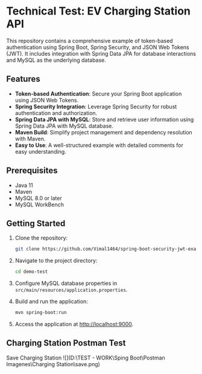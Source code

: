  # Technical Test: EV Charging Station API

This repository contains a comprehensive example of token-based authentication using Spring Boot, Spring Security, and JSON Web Tokens (JWT). It includes integration with Spring Data JPA for database interactions and MySQL as the underlying database.

## Features

- **Token-based Authentication**: Secure your Spring Boot application using JSON Web Tokens.
- **Spring Security Integration**: Leverage Spring Security for robust authentication and authorization.
- **Spring Data JPA with MySQL**: Store and retrieve user information using Spring Data JPA with MySQL database.
- **Maven Build**: Simplify project management and dependency resolution with Maven.
- **Easy to Use**: A well-structured example with detailed comments for easy understanding.

## Prerequisites

- Java 11
- Maven
- MySQL 8.0 or later
- MySQL WorkBench

## Getting Started

1. Clone the repository:

   ```bash
   git clone https://github.com/Vimal1464/spring-boot-security-jwt-example.git
   ```

2. Navigate to the project directory:

   ```bash
   cd demo-test
   ```

3. Configure MySQL database properties in `src/main/resources/application.properties`.

4. Build and run the application:

   ```bash
   mvn spring-boot:run
   ```

5. Access the application at [http://localhost:9000](http://localhost:9000).

## Charging Station Postman Test 
   Save Charging Station
   ![](D:\TEST - WORK\Sping Boot\Postman Imagenes\Charging Station\save.png)